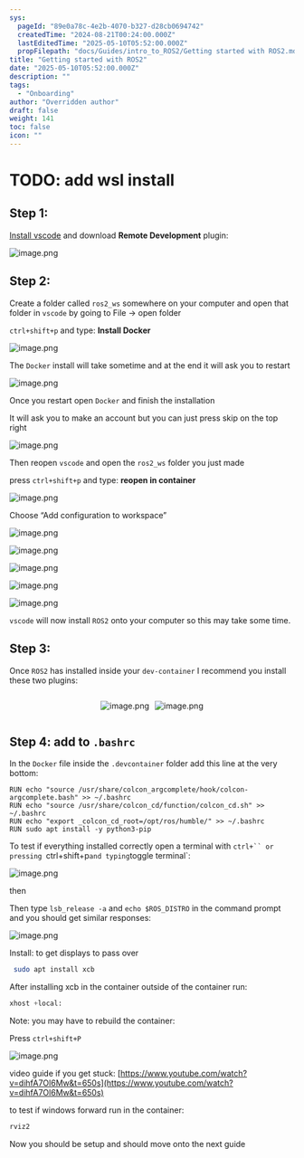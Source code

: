 ```yaml
---
sys:
  pageId: "89e0a78c-4e2b-4070-b327-d28cb0694742"
  createdTime: "2024-08-21T00:24:00.000Z"
  lastEditedTime: "2025-05-10T05:52:00.000Z"
  propFilepath: "docs/Guides/intro_to_ROS2/Getting started with ROS2.md"
title: "Getting started with ROS2"
date: "2025-05-10T05:52:00.000Z"
description: ""
tags:
  - "Onboarding"
author: "Overridden author"
draft: false
weight: 141
toc: false
icon: ""
---
```


# TODO: add wsl install

## Step 1:

[Install vscode](https://code.visualstudio.com/download) and download **Remote Development** plugin:

![image.png](https://prod-files-secure.s3.us-west-2.amazonaws.com/d518164a-d88e-44d1-a4ee-3adb3bd8bce0/efb52993-1881-4a40-b95e-6f020334f022/image.png?X-Amz-Algorithm=AWS4-HMAC-SHA256&X-Amz-Content-Sha256=UNSIGNED-PAYLOAD&X-Amz-Credential=ASIAZI2LB466W4HSJMOP%2F20250524%2Fus-west-2%2Fs3%2Faws4_request&X-Amz-Date=20250524T081015Z&X-Amz-Expires=3600&X-Amz-Security-Token=IQoJb3JpZ2luX2VjEEcaCXVzLXdlc3QtMiJHMEUCID7z2JxDKSxNw5noShPJPuYquY6bXwm1j70Z5a9agJNxAiEAj7uYkaYH%2BDGGkPN6xbNELZK%2BtR29YmKHt%2BHFsE2LFDwq%2FwMIEBAAGgw2Mzc0MjMxODM4MDUiDAEW1pAyhgaTMxW50yrcA2%2FEZZdsYEbj6oifMBo3B6TqufLJ7IFsrpsyzP23r7R%2Fub6GZav7JW7X3EBP2AF7eURHJH41HKV2iUYYOkZxLDE9nbqpnybO8ZngQXHyQvfJX6lBYdlqDXaZg7IGD16dsA6YOSfVeCZ7O6dtpZSU5QT19dUa0b6OdrJIDB9NFetLUQ5VUYDuU3cpYVSP04gzVu70Egp0LoK3EQo9gxxRcXS%2BOou9voUSYQibCqy0s1ll%2Fs8mTBz6sTKhZQCz0X51F6YqyXmaccoRwl6U2q4yZvM77dIHcn0sYTsZvGsGHQTet%2FPJ0MCo2PqCpqxfLIfgdhee7IyuXxAMH2iHTIUDKtvvlb4eZCwbMzkVf6dmv6wwzNJcB03cHV76MlXREK7uGIdYGQofFhO%2B0VKBXGNofP1HS6ibz3xMSlU7FCVAun6MjTjvLSMDePU2L1qmlFJXOGn4CUwuD%2FFXKcDjQVJtAphu%2BcThLdI0eNM8p2fkbVbO28B%2Fpw9MPgq7m%2B%2FaW07UDfY0pAYx49p0oJIZ8msmd3zEH8xfB6n%2FnwlhfF8iu61SuMVvK7OHfFiWL9kK5o7dCD11kclSgMxAp5KWtg70ccx9nyjmkXpbOI6MhQSiDVNPZAiuRNImCXcfB%2BvqMN7gxcEGOqUB7g8WASIMA6Guxr%2BBsCUSXftOpW5HhAi3yhFXflN%2F8%2BzbZxlfZ%2BzkwsHfUV%2FlQFbUYyRT8xqp%2BiNg1BCAJAWYeQdjLyjQWRRwEFYI60qN43uoVH9Z4IVBKfuwZbZLPrCfaAKtKZwbwk6uC4AXEF3gG3bds8IRqJPPqfwCpWYQeE3NCfhiR6rX1uilxOu%2FLv%2BxXg31uP7rmWf52CSdEl%2FWt5pZJAma&X-Amz-Signature=e55658bbbbbe006ca5a51ac01a659194073cab2519efe62d40a280f424efffb1&X-Amz-SignedHeaders=host&x-id=GetObject)

## Step 2:

Create a folder called `ros2_ws` somewhere on your computer and open that folder in `vscode` by going to File → open folder 

`ctrl+shift+p` and type: **Install Docker**

![image.png](https://prod-files-secure.s3.us-west-2.amazonaws.com/d518164a-d88e-44d1-a4ee-3adb3bd8bce0/2269dc0e-1cd5-47ff-bceb-c04ad9b2eab0/image.png?X-Amz-Algorithm=AWS4-HMAC-SHA256&X-Amz-Content-Sha256=UNSIGNED-PAYLOAD&X-Amz-Credential=ASIAZI2LB466W4HSJMOP%2F20250524%2Fus-west-2%2Fs3%2Faws4_request&X-Amz-Date=20250524T081015Z&X-Amz-Expires=3600&X-Amz-Security-Token=IQoJb3JpZ2luX2VjEEcaCXVzLXdlc3QtMiJHMEUCID7z2JxDKSxNw5noShPJPuYquY6bXwm1j70Z5a9agJNxAiEAj7uYkaYH%2BDGGkPN6xbNELZK%2BtR29YmKHt%2BHFsE2LFDwq%2FwMIEBAAGgw2Mzc0MjMxODM4MDUiDAEW1pAyhgaTMxW50yrcA2%2FEZZdsYEbj6oifMBo3B6TqufLJ7IFsrpsyzP23r7R%2Fub6GZav7JW7X3EBP2AF7eURHJH41HKV2iUYYOkZxLDE9nbqpnybO8ZngQXHyQvfJX6lBYdlqDXaZg7IGD16dsA6YOSfVeCZ7O6dtpZSU5QT19dUa0b6OdrJIDB9NFetLUQ5VUYDuU3cpYVSP04gzVu70Egp0LoK3EQo9gxxRcXS%2BOou9voUSYQibCqy0s1ll%2Fs8mTBz6sTKhZQCz0X51F6YqyXmaccoRwl6U2q4yZvM77dIHcn0sYTsZvGsGHQTet%2FPJ0MCo2PqCpqxfLIfgdhee7IyuXxAMH2iHTIUDKtvvlb4eZCwbMzkVf6dmv6wwzNJcB03cHV76MlXREK7uGIdYGQofFhO%2B0VKBXGNofP1HS6ibz3xMSlU7FCVAun6MjTjvLSMDePU2L1qmlFJXOGn4CUwuD%2FFXKcDjQVJtAphu%2BcThLdI0eNM8p2fkbVbO28B%2Fpw9MPgq7m%2B%2FaW07UDfY0pAYx49p0oJIZ8msmd3zEH8xfB6n%2FnwlhfF8iu61SuMVvK7OHfFiWL9kK5o7dCD11kclSgMxAp5KWtg70ccx9nyjmkXpbOI6MhQSiDVNPZAiuRNImCXcfB%2BvqMN7gxcEGOqUB7g8WASIMA6Guxr%2BBsCUSXftOpW5HhAi3yhFXflN%2F8%2BzbZxlfZ%2BzkwsHfUV%2FlQFbUYyRT8xqp%2BiNg1BCAJAWYeQdjLyjQWRRwEFYI60qN43uoVH9Z4IVBKfuwZbZLPrCfaAKtKZwbwk6uC4AXEF3gG3bds8IRqJPPqfwCpWYQeE3NCfhiR6rX1uilxOu%2FLv%2BxXg31uP7rmWf52CSdEl%2FWt5pZJAma&X-Amz-Signature=794a70c8e3ae6469503ee1d876dfdc52841d5bacd82d0949c4d728e7bf5edc2f&X-Amz-SignedHeaders=host&x-id=GetObject)

The `Docker` install will take sometime and at the end it will ask you to restart

![image.png](https://prod-files-secure.s3.us-west-2.amazonaws.com/d518164a-d88e-44d1-a4ee-3adb3bd8bce0/ed233f78-be33-4b1f-b89c-9c346c0e961e/image.png?X-Amz-Algorithm=AWS4-HMAC-SHA256&X-Amz-Content-Sha256=UNSIGNED-PAYLOAD&X-Amz-Credential=ASIAZI2LB466W4HSJMOP%2F20250524%2Fus-west-2%2Fs3%2Faws4_request&X-Amz-Date=20250524T081015Z&X-Amz-Expires=3600&X-Amz-Security-Token=IQoJb3JpZ2luX2VjEEcaCXVzLXdlc3QtMiJHMEUCID7z2JxDKSxNw5noShPJPuYquY6bXwm1j70Z5a9agJNxAiEAj7uYkaYH%2BDGGkPN6xbNELZK%2BtR29YmKHt%2BHFsE2LFDwq%2FwMIEBAAGgw2Mzc0MjMxODM4MDUiDAEW1pAyhgaTMxW50yrcA2%2FEZZdsYEbj6oifMBo3B6TqufLJ7IFsrpsyzP23r7R%2Fub6GZav7JW7X3EBP2AF7eURHJH41HKV2iUYYOkZxLDE9nbqpnybO8ZngQXHyQvfJX6lBYdlqDXaZg7IGD16dsA6YOSfVeCZ7O6dtpZSU5QT19dUa0b6OdrJIDB9NFetLUQ5VUYDuU3cpYVSP04gzVu70Egp0LoK3EQo9gxxRcXS%2BOou9voUSYQibCqy0s1ll%2Fs8mTBz6sTKhZQCz0X51F6YqyXmaccoRwl6U2q4yZvM77dIHcn0sYTsZvGsGHQTet%2FPJ0MCo2PqCpqxfLIfgdhee7IyuXxAMH2iHTIUDKtvvlb4eZCwbMzkVf6dmv6wwzNJcB03cHV76MlXREK7uGIdYGQofFhO%2B0VKBXGNofP1HS6ibz3xMSlU7FCVAun6MjTjvLSMDePU2L1qmlFJXOGn4CUwuD%2FFXKcDjQVJtAphu%2BcThLdI0eNM8p2fkbVbO28B%2Fpw9MPgq7m%2B%2FaW07UDfY0pAYx49p0oJIZ8msmd3zEH8xfB6n%2FnwlhfF8iu61SuMVvK7OHfFiWL9kK5o7dCD11kclSgMxAp5KWtg70ccx9nyjmkXpbOI6MhQSiDVNPZAiuRNImCXcfB%2BvqMN7gxcEGOqUB7g8WASIMA6Guxr%2BBsCUSXftOpW5HhAi3yhFXflN%2F8%2BzbZxlfZ%2BzkwsHfUV%2FlQFbUYyRT8xqp%2BiNg1BCAJAWYeQdjLyjQWRRwEFYI60qN43uoVH9Z4IVBKfuwZbZLPrCfaAKtKZwbwk6uC4AXEF3gG3bds8IRqJPPqfwCpWYQeE3NCfhiR6rX1uilxOu%2FLv%2BxXg31uP7rmWf52CSdEl%2FWt5pZJAma&X-Amz-Signature=5148d5a3a7e78ec09096c62cfaeac43b398e887f924c160c5df677c55ab94939&X-Amz-SignedHeaders=host&x-id=GetObject)

Once you restart open `Docker` and finish the installation

It will ask you to make an account but you can just press skip on the top right

![image.png](https://prod-files-secure.s3.us-west-2.amazonaws.com/d518164a-d88e-44d1-a4ee-3adb3bd8bce0/21010ad9-1659-4fd9-9f59-9932a09b2a3d/image.png?X-Amz-Algorithm=AWS4-HMAC-SHA256&X-Amz-Content-Sha256=UNSIGNED-PAYLOAD&X-Amz-Credential=ASIAZI2LB466W4HSJMOP%2F20250524%2Fus-west-2%2Fs3%2Faws4_request&X-Amz-Date=20250524T081015Z&X-Amz-Expires=3600&X-Amz-Security-Token=IQoJb3JpZ2luX2VjEEcaCXVzLXdlc3QtMiJHMEUCID7z2JxDKSxNw5noShPJPuYquY6bXwm1j70Z5a9agJNxAiEAj7uYkaYH%2BDGGkPN6xbNELZK%2BtR29YmKHt%2BHFsE2LFDwq%2FwMIEBAAGgw2Mzc0MjMxODM4MDUiDAEW1pAyhgaTMxW50yrcA2%2FEZZdsYEbj6oifMBo3B6TqufLJ7IFsrpsyzP23r7R%2Fub6GZav7JW7X3EBP2AF7eURHJH41HKV2iUYYOkZxLDE9nbqpnybO8ZngQXHyQvfJX6lBYdlqDXaZg7IGD16dsA6YOSfVeCZ7O6dtpZSU5QT19dUa0b6OdrJIDB9NFetLUQ5VUYDuU3cpYVSP04gzVu70Egp0LoK3EQo9gxxRcXS%2BOou9voUSYQibCqy0s1ll%2Fs8mTBz6sTKhZQCz0X51F6YqyXmaccoRwl6U2q4yZvM77dIHcn0sYTsZvGsGHQTet%2FPJ0MCo2PqCpqxfLIfgdhee7IyuXxAMH2iHTIUDKtvvlb4eZCwbMzkVf6dmv6wwzNJcB03cHV76MlXREK7uGIdYGQofFhO%2B0VKBXGNofP1HS6ibz3xMSlU7FCVAun6MjTjvLSMDePU2L1qmlFJXOGn4CUwuD%2FFXKcDjQVJtAphu%2BcThLdI0eNM8p2fkbVbO28B%2Fpw9MPgq7m%2B%2FaW07UDfY0pAYx49p0oJIZ8msmd3zEH8xfB6n%2FnwlhfF8iu61SuMVvK7OHfFiWL9kK5o7dCD11kclSgMxAp5KWtg70ccx9nyjmkXpbOI6MhQSiDVNPZAiuRNImCXcfB%2BvqMN7gxcEGOqUB7g8WASIMA6Guxr%2BBsCUSXftOpW5HhAi3yhFXflN%2F8%2BzbZxlfZ%2BzkwsHfUV%2FlQFbUYyRT8xqp%2BiNg1BCAJAWYeQdjLyjQWRRwEFYI60qN43uoVH9Z4IVBKfuwZbZLPrCfaAKtKZwbwk6uC4AXEF3gG3bds8IRqJPPqfwCpWYQeE3NCfhiR6rX1uilxOu%2FLv%2BxXg31uP7rmWf52CSdEl%2FWt5pZJAma&X-Amz-Signature=30ed9c220b4231fa01dab6f972aaac39f005877b1717ae350097f354a5826f7e&X-Amz-SignedHeaders=host&x-id=GetObject)

Then reopen `vscode` and open the `ros2_ws` folder you just made

press `ctrl+shift+p` and type: **reopen in container**

![image.png](https://prod-files-secure.s3.us-west-2.amazonaws.com/d518164a-d88e-44d1-a4ee-3adb3bd8bce0/4e93b8c2-41ad-488c-8095-c74205196118/image.png?X-Amz-Algorithm=AWS4-HMAC-SHA256&X-Amz-Content-Sha256=UNSIGNED-PAYLOAD&X-Amz-Credential=ASIAZI2LB466W4HSJMOP%2F20250524%2Fus-west-2%2Fs3%2Faws4_request&X-Amz-Date=20250524T081015Z&X-Amz-Expires=3600&X-Amz-Security-Token=IQoJb3JpZ2luX2VjEEcaCXVzLXdlc3QtMiJHMEUCID7z2JxDKSxNw5noShPJPuYquY6bXwm1j70Z5a9agJNxAiEAj7uYkaYH%2BDGGkPN6xbNELZK%2BtR29YmKHt%2BHFsE2LFDwq%2FwMIEBAAGgw2Mzc0MjMxODM4MDUiDAEW1pAyhgaTMxW50yrcA2%2FEZZdsYEbj6oifMBo3B6TqufLJ7IFsrpsyzP23r7R%2Fub6GZav7JW7X3EBP2AF7eURHJH41HKV2iUYYOkZxLDE9nbqpnybO8ZngQXHyQvfJX6lBYdlqDXaZg7IGD16dsA6YOSfVeCZ7O6dtpZSU5QT19dUa0b6OdrJIDB9NFetLUQ5VUYDuU3cpYVSP04gzVu70Egp0LoK3EQo9gxxRcXS%2BOou9voUSYQibCqy0s1ll%2Fs8mTBz6sTKhZQCz0X51F6YqyXmaccoRwl6U2q4yZvM77dIHcn0sYTsZvGsGHQTet%2FPJ0MCo2PqCpqxfLIfgdhee7IyuXxAMH2iHTIUDKtvvlb4eZCwbMzkVf6dmv6wwzNJcB03cHV76MlXREK7uGIdYGQofFhO%2B0VKBXGNofP1HS6ibz3xMSlU7FCVAun6MjTjvLSMDePU2L1qmlFJXOGn4CUwuD%2FFXKcDjQVJtAphu%2BcThLdI0eNM8p2fkbVbO28B%2Fpw9MPgq7m%2B%2FaW07UDfY0pAYx49p0oJIZ8msmd3zEH8xfB6n%2FnwlhfF8iu61SuMVvK7OHfFiWL9kK5o7dCD11kclSgMxAp5KWtg70ccx9nyjmkXpbOI6MhQSiDVNPZAiuRNImCXcfB%2BvqMN7gxcEGOqUB7g8WASIMA6Guxr%2BBsCUSXftOpW5HhAi3yhFXflN%2F8%2BzbZxlfZ%2BzkwsHfUV%2FlQFbUYyRT8xqp%2BiNg1BCAJAWYeQdjLyjQWRRwEFYI60qN43uoVH9Z4IVBKfuwZbZLPrCfaAKtKZwbwk6uC4AXEF3gG3bds8IRqJPPqfwCpWYQeE3NCfhiR6rX1uilxOu%2FLv%2BxXg31uP7rmWf52CSdEl%2FWt5pZJAma&X-Amz-Signature=ecb1e62e1cd478a41d051616798fea0b25ff88e958882bf9a2e6c4a917ce4c52&X-Amz-SignedHeaders=host&x-id=GetObject)

Choose “Add configuration to workspace”

![image.png](https://prod-files-secure.s3.us-west-2.amazonaws.com/d518164a-d88e-44d1-a4ee-3adb3bd8bce0/9560b282-5060-4989-ba37-97e7b2c22476/image.png?X-Amz-Algorithm=AWS4-HMAC-SHA256&X-Amz-Content-Sha256=UNSIGNED-PAYLOAD&X-Amz-Credential=ASIAZI2LB466W4HSJMOP%2F20250524%2Fus-west-2%2Fs3%2Faws4_request&X-Amz-Date=20250524T081015Z&X-Amz-Expires=3600&X-Amz-Security-Token=IQoJb3JpZ2luX2VjEEcaCXVzLXdlc3QtMiJHMEUCID7z2JxDKSxNw5noShPJPuYquY6bXwm1j70Z5a9agJNxAiEAj7uYkaYH%2BDGGkPN6xbNELZK%2BtR29YmKHt%2BHFsE2LFDwq%2FwMIEBAAGgw2Mzc0MjMxODM4MDUiDAEW1pAyhgaTMxW50yrcA2%2FEZZdsYEbj6oifMBo3B6TqufLJ7IFsrpsyzP23r7R%2Fub6GZav7JW7X3EBP2AF7eURHJH41HKV2iUYYOkZxLDE9nbqpnybO8ZngQXHyQvfJX6lBYdlqDXaZg7IGD16dsA6YOSfVeCZ7O6dtpZSU5QT19dUa0b6OdrJIDB9NFetLUQ5VUYDuU3cpYVSP04gzVu70Egp0LoK3EQo9gxxRcXS%2BOou9voUSYQibCqy0s1ll%2Fs8mTBz6sTKhZQCz0X51F6YqyXmaccoRwl6U2q4yZvM77dIHcn0sYTsZvGsGHQTet%2FPJ0MCo2PqCpqxfLIfgdhee7IyuXxAMH2iHTIUDKtvvlb4eZCwbMzkVf6dmv6wwzNJcB03cHV76MlXREK7uGIdYGQofFhO%2B0VKBXGNofP1HS6ibz3xMSlU7FCVAun6MjTjvLSMDePU2L1qmlFJXOGn4CUwuD%2FFXKcDjQVJtAphu%2BcThLdI0eNM8p2fkbVbO28B%2Fpw9MPgq7m%2B%2FaW07UDfY0pAYx49p0oJIZ8msmd3zEH8xfB6n%2FnwlhfF8iu61SuMVvK7OHfFiWL9kK5o7dCD11kclSgMxAp5KWtg70ccx9nyjmkXpbOI6MhQSiDVNPZAiuRNImCXcfB%2BvqMN7gxcEGOqUB7g8WASIMA6Guxr%2BBsCUSXftOpW5HhAi3yhFXflN%2F8%2BzbZxlfZ%2BzkwsHfUV%2FlQFbUYyRT8xqp%2BiNg1BCAJAWYeQdjLyjQWRRwEFYI60qN43uoVH9Z4IVBKfuwZbZLPrCfaAKtKZwbwk6uC4AXEF3gG3bds8IRqJPPqfwCpWYQeE3NCfhiR6rX1uilxOu%2FLv%2BxXg31uP7rmWf52CSdEl%2FWt5pZJAma&X-Amz-Signature=81026048960626ec4b7f1747c08f4e76ac2d2a1d8f4c2f007775685aa37a5bc9&X-Amz-SignedHeaders=host&x-id=GetObject)

![image.png](https://prod-files-secure.s3.us-west-2.amazonaws.com/d518164a-d88e-44d1-a4ee-3adb3bd8bce0/2ee63f81-886b-48e8-a553-dc6e5eac99e4/image.png?X-Amz-Algorithm=AWS4-HMAC-SHA256&X-Amz-Content-Sha256=UNSIGNED-PAYLOAD&X-Amz-Credential=ASIAZI2LB466W4HSJMOP%2F20250524%2Fus-west-2%2Fs3%2Faws4_request&X-Amz-Date=20250524T081015Z&X-Amz-Expires=3600&X-Amz-Security-Token=IQoJb3JpZ2luX2VjEEcaCXVzLXdlc3QtMiJHMEUCID7z2JxDKSxNw5noShPJPuYquY6bXwm1j70Z5a9agJNxAiEAj7uYkaYH%2BDGGkPN6xbNELZK%2BtR29YmKHt%2BHFsE2LFDwq%2FwMIEBAAGgw2Mzc0MjMxODM4MDUiDAEW1pAyhgaTMxW50yrcA2%2FEZZdsYEbj6oifMBo3B6TqufLJ7IFsrpsyzP23r7R%2Fub6GZav7JW7X3EBP2AF7eURHJH41HKV2iUYYOkZxLDE9nbqpnybO8ZngQXHyQvfJX6lBYdlqDXaZg7IGD16dsA6YOSfVeCZ7O6dtpZSU5QT19dUa0b6OdrJIDB9NFetLUQ5VUYDuU3cpYVSP04gzVu70Egp0LoK3EQo9gxxRcXS%2BOou9voUSYQibCqy0s1ll%2Fs8mTBz6sTKhZQCz0X51F6YqyXmaccoRwl6U2q4yZvM77dIHcn0sYTsZvGsGHQTet%2FPJ0MCo2PqCpqxfLIfgdhee7IyuXxAMH2iHTIUDKtvvlb4eZCwbMzkVf6dmv6wwzNJcB03cHV76MlXREK7uGIdYGQofFhO%2B0VKBXGNofP1HS6ibz3xMSlU7FCVAun6MjTjvLSMDePU2L1qmlFJXOGn4CUwuD%2FFXKcDjQVJtAphu%2BcThLdI0eNM8p2fkbVbO28B%2Fpw9MPgq7m%2B%2FaW07UDfY0pAYx49p0oJIZ8msmd3zEH8xfB6n%2FnwlhfF8iu61SuMVvK7OHfFiWL9kK5o7dCD11kclSgMxAp5KWtg70ccx9nyjmkXpbOI6MhQSiDVNPZAiuRNImCXcfB%2BvqMN7gxcEGOqUB7g8WASIMA6Guxr%2BBsCUSXftOpW5HhAi3yhFXflN%2F8%2BzbZxlfZ%2BzkwsHfUV%2FlQFbUYyRT8xqp%2BiNg1BCAJAWYeQdjLyjQWRRwEFYI60qN43uoVH9Z4IVBKfuwZbZLPrCfaAKtKZwbwk6uC4AXEF3gG3bds8IRqJPPqfwCpWYQeE3NCfhiR6rX1uilxOu%2FLv%2BxXg31uP7rmWf52CSdEl%2FWt5pZJAma&X-Amz-Signature=15a63d114d5f02adce1b2b29e9bf77f158b6adf2b5e418b0f40bd5fa72cbb2a8&X-Amz-SignedHeaders=host&x-id=GetObject)

![image.png](https://prod-files-secure.s3.us-west-2.amazonaws.com/d518164a-d88e-44d1-a4ee-3adb3bd8bce0/ae1580b2-b048-407e-aed9-b584224a7a04/image.png?X-Amz-Algorithm=AWS4-HMAC-SHA256&X-Amz-Content-Sha256=UNSIGNED-PAYLOAD&X-Amz-Credential=ASIAZI2LB466W4HSJMOP%2F20250524%2Fus-west-2%2Fs3%2Faws4_request&X-Amz-Date=20250524T081015Z&X-Amz-Expires=3600&X-Amz-Security-Token=IQoJb3JpZ2luX2VjEEcaCXVzLXdlc3QtMiJHMEUCID7z2JxDKSxNw5noShPJPuYquY6bXwm1j70Z5a9agJNxAiEAj7uYkaYH%2BDGGkPN6xbNELZK%2BtR29YmKHt%2BHFsE2LFDwq%2FwMIEBAAGgw2Mzc0MjMxODM4MDUiDAEW1pAyhgaTMxW50yrcA2%2FEZZdsYEbj6oifMBo3B6TqufLJ7IFsrpsyzP23r7R%2Fub6GZav7JW7X3EBP2AF7eURHJH41HKV2iUYYOkZxLDE9nbqpnybO8ZngQXHyQvfJX6lBYdlqDXaZg7IGD16dsA6YOSfVeCZ7O6dtpZSU5QT19dUa0b6OdrJIDB9NFetLUQ5VUYDuU3cpYVSP04gzVu70Egp0LoK3EQo9gxxRcXS%2BOou9voUSYQibCqy0s1ll%2Fs8mTBz6sTKhZQCz0X51F6YqyXmaccoRwl6U2q4yZvM77dIHcn0sYTsZvGsGHQTet%2FPJ0MCo2PqCpqxfLIfgdhee7IyuXxAMH2iHTIUDKtvvlb4eZCwbMzkVf6dmv6wwzNJcB03cHV76MlXREK7uGIdYGQofFhO%2B0VKBXGNofP1HS6ibz3xMSlU7FCVAun6MjTjvLSMDePU2L1qmlFJXOGn4CUwuD%2FFXKcDjQVJtAphu%2BcThLdI0eNM8p2fkbVbO28B%2Fpw9MPgq7m%2B%2FaW07UDfY0pAYx49p0oJIZ8msmd3zEH8xfB6n%2FnwlhfF8iu61SuMVvK7OHfFiWL9kK5o7dCD11kclSgMxAp5KWtg70ccx9nyjmkXpbOI6MhQSiDVNPZAiuRNImCXcfB%2BvqMN7gxcEGOqUB7g8WASIMA6Guxr%2BBsCUSXftOpW5HhAi3yhFXflN%2F8%2BzbZxlfZ%2BzkwsHfUV%2FlQFbUYyRT8xqp%2BiNg1BCAJAWYeQdjLyjQWRRwEFYI60qN43uoVH9Z4IVBKfuwZbZLPrCfaAKtKZwbwk6uC4AXEF3gG3bds8IRqJPPqfwCpWYQeE3NCfhiR6rX1uilxOu%2FLv%2BxXg31uP7rmWf52CSdEl%2FWt5pZJAma&X-Amz-Signature=251bc0efbda1ab6379574b5b321b2b70484265b5275b1ad387c436a678667bb9&X-Amz-SignedHeaders=host&x-id=GetObject)

![image.png](https://prod-files-secure.s3.us-west-2.amazonaws.com/d518164a-d88e-44d1-a4ee-3adb3bd8bce0/53255b28-f75e-430f-b9e3-c0ac8577e42b/image.png?X-Amz-Algorithm=AWS4-HMAC-SHA256&X-Amz-Content-Sha256=UNSIGNED-PAYLOAD&X-Amz-Credential=ASIAZI2LB466W4HSJMOP%2F20250524%2Fus-west-2%2Fs3%2Faws4_request&X-Amz-Date=20250524T081015Z&X-Amz-Expires=3600&X-Amz-Security-Token=IQoJb3JpZ2luX2VjEEcaCXVzLXdlc3QtMiJHMEUCID7z2JxDKSxNw5noShPJPuYquY6bXwm1j70Z5a9agJNxAiEAj7uYkaYH%2BDGGkPN6xbNELZK%2BtR29YmKHt%2BHFsE2LFDwq%2FwMIEBAAGgw2Mzc0MjMxODM4MDUiDAEW1pAyhgaTMxW50yrcA2%2FEZZdsYEbj6oifMBo3B6TqufLJ7IFsrpsyzP23r7R%2Fub6GZav7JW7X3EBP2AF7eURHJH41HKV2iUYYOkZxLDE9nbqpnybO8ZngQXHyQvfJX6lBYdlqDXaZg7IGD16dsA6YOSfVeCZ7O6dtpZSU5QT19dUa0b6OdrJIDB9NFetLUQ5VUYDuU3cpYVSP04gzVu70Egp0LoK3EQo9gxxRcXS%2BOou9voUSYQibCqy0s1ll%2Fs8mTBz6sTKhZQCz0X51F6YqyXmaccoRwl6U2q4yZvM77dIHcn0sYTsZvGsGHQTet%2FPJ0MCo2PqCpqxfLIfgdhee7IyuXxAMH2iHTIUDKtvvlb4eZCwbMzkVf6dmv6wwzNJcB03cHV76MlXREK7uGIdYGQofFhO%2B0VKBXGNofP1HS6ibz3xMSlU7FCVAun6MjTjvLSMDePU2L1qmlFJXOGn4CUwuD%2FFXKcDjQVJtAphu%2BcThLdI0eNM8p2fkbVbO28B%2Fpw9MPgq7m%2B%2FaW07UDfY0pAYx49p0oJIZ8msmd3zEH8xfB6n%2FnwlhfF8iu61SuMVvK7OHfFiWL9kK5o7dCD11kclSgMxAp5KWtg70ccx9nyjmkXpbOI6MhQSiDVNPZAiuRNImCXcfB%2BvqMN7gxcEGOqUB7g8WASIMA6Guxr%2BBsCUSXftOpW5HhAi3yhFXflN%2F8%2BzbZxlfZ%2BzkwsHfUV%2FlQFbUYyRT8xqp%2BiNg1BCAJAWYeQdjLyjQWRRwEFYI60qN43uoVH9Z4IVBKfuwZbZLPrCfaAKtKZwbwk6uC4AXEF3gG3bds8IRqJPPqfwCpWYQeE3NCfhiR6rX1uilxOu%2FLv%2BxXg31uP7rmWf52CSdEl%2FWt5pZJAma&X-Amz-Signature=6da3dc10d67ea9cabf02112a1975d13911a61c4cb71c46c42039c3562b1f48fb&X-Amz-SignedHeaders=host&x-id=GetObject)

![image.png](https://prod-files-secure.s3.us-west-2.amazonaws.com/d518164a-d88e-44d1-a4ee-3adb3bd8bce0/7c562767-5af9-4ffb-97d1-327bcdf4ee00/image.png?X-Amz-Algorithm=AWS4-HMAC-SHA256&X-Amz-Content-Sha256=UNSIGNED-PAYLOAD&X-Amz-Credential=ASIAZI2LB466W4HSJMOP%2F20250524%2Fus-west-2%2Fs3%2Faws4_request&X-Amz-Date=20250524T081015Z&X-Amz-Expires=3600&X-Amz-Security-Token=IQoJb3JpZ2luX2VjEEcaCXVzLXdlc3QtMiJHMEUCID7z2JxDKSxNw5noShPJPuYquY6bXwm1j70Z5a9agJNxAiEAj7uYkaYH%2BDGGkPN6xbNELZK%2BtR29YmKHt%2BHFsE2LFDwq%2FwMIEBAAGgw2Mzc0MjMxODM4MDUiDAEW1pAyhgaTMxW50yrcA2%2FEZZdsYEbj6oifMBo3B6TqufLJ7IFsrpsyzP23r7R%2Fub6GZav7JW7X3EBP2AF7eURHJH41HKV2iUYYOkZxLDE9nbqpnybO8ZngQXHyQvfJX6lBYdlqDXaZg7IGD16dsA6YOSfVeCZ7O6dtpZSU5QT19dUa0b6OdrJIDB9NFetLUQ5VUYDuU3cpYVSP04gzVu70Egp0LoK3EQo9gxxRcXS%2BOou9voUSYQibCqy0s1ll%2Fs8mTBz6sTKhZQCz0X51F6YqyXmaccoRwl6U2q4yZvM77dIHcn0sYTsZvGsGHQTet%2FPJ0MCo2PqCpqxfLIfgdhee7IyuXxAMH2iHTIUDKtvvlb4eZCwbMzkVf6dmv6wwzNJcB03cHV76MlXREK7uGIdYGQofFhO%2B0VKBXGNofP1HS6ibz3xMSlU7FCVAun6MjTjvLSMDePU2L1qmlFJXOGn4CUwuD%2FFXKcDjQVJtAphu%2BcThLdI0eNM8p2fkbVbO28B%2Fpw9MPgq7m%2B%2FaW07UDfY0pAYx49p0oJIZ8msmd3zEH8xfB6n%2FnwlhfF8iu61SuMVvK7OHfFiWL9kK5o7dCD11kclSgMxAp5KWtg70ccx9nyjmkXpbOI6MhQSiDVNPZAiuRNImCXcfB%2BvqMN7gxcEGOqUB7g8WASIMA6Guxr%2BBsCUSXftOpW5HhAi3yhFXflN%2F8%2BzbZxlfZ%2BzkwsHfUV%2FlQFbUYyRT8xqp%2BiNg1BCAJAWYeQdjLyjQWRRwEFYI60qN43uoVH9Z4IVBKfuwZbZLPrCfaAKtKZwbwk6uC4AXEF3gG3bds8IRqJPPqfwCpWYQeE3NCfhiR6rX1uilxOu%2FLv%2BxXg31uP7rmWf52CSdEl%2FWt5pZJAma&X-Amz-Signature=3624ef8cdb393a0cd4711761e179af1405b3726956b8d8a88b5878f50b0bd9be&X-Amz-SignedHeaders=host&x-id=GetObject)

`vscode` will now install `ROS2` onto your computer so this may take some time.

## Step 3:

Once `ROS2` has installed inside your `dev-container` I recommend you install these two plugins:

<div style="display: flex;flex-direction: row; column-gap:10px; max-width: 630px;justify-content: center;">
<div>

![image.png](https://prod-files-secure.s3.us-west-2.amazonaws.com/d518164a-d88e-44d1-a4ee-3adb3bd8bce0/3fc3d550-5a54-4ba1-ba6b-faa01cdb7369/image.png?X-Amz-Algorithm=AWS4-HMAC-SHA256&X-Amz-Content-Sha256=UNSIGNED-PAYLOAD&X-Amz-Credential=ASIAZI2LB466ZXGWSAMM%2F20250524%2Fus-west-2%2Fs3%2Faws4_request&X-Amz-Date=20250524T081023Z&X-Amz-Expires=3600&X-Amz-Security-Token=IQoJb3JpZ2luX2VjEEcaCXVzLXdlc3QtMiJHMEUCIQDPldCMo%2FyfnJzB%2FyVeZsbRQRA0ydxKZEhsE8hu4EI3yQIgOtM9vUVmpnmEZkNTgYcz57HtL3pigfKGILdlBH7Gzh8q%2FwMIEBAAGgw2Mzc0MjMxODM4MDUiDIVaqRkjrPDDxLeT7yrcA5ek6YonRHkSy8lNANRq0d5GWHFckth4%2BDr4Yaf7qrPY%2BfpsfFpLbZ6K7YbiWlsdz34w%2Bry%2BdrEnNwvlRdGBktNbHgxZ2ro4qDHoldTo6tNjjfFkdOHhwDQJYp8R2dFPSW%2BpvP%2BT6Ch0NGsPILLYj%2Fgl7umIFrNj2esFkWAIol0LZsbzkEHP07fyOz9%2BLMW3ecvuqbl1NGcWrzxklScVJumjiuf1NA6QERxKRj6OlN8XI5GSSbD%2F1q9fZKDx%2BNbICS%2FRS4qfQLtqQB35Pimgotq%2FCXG0CPQBb6eRv7HGuzXaPWigG6zGn%2FGKexgh65yPGn7B5ubjJGZ6MrGyfzrANhG1Q4lIdNyK2jQhvz%2B4wZkeusO0kwAMwch53tkT3TUNoa4Z%2BpCJxaj36v37u70BDmpa0ycqbEO1%2B4koKTR9Urks5JA7d7ls%2FJ1NJS1QhFgB483C7BVcCGVRhZ1NEVrSsKz3W1nOWlq0H0nkC4PdcUeJH3p62jqNw0VR2BnP1Lc1xzJgjDSwOsoSYci2qTAUe9%2BKjpFe2%2BkpjY7rn2hsEOB3ieF1VxdlGJitosrTtS5Ffwi0SroPdDSgStA70aAiwMtOpvcW4vu5ogidXM%2BtrMNfTmzhO0lAs1M5KvJDMMffxcEGOqUBXyOyG6bLR95Kyg0FOZ7LNF6GffxsPsGtKJu4PikhayHqdBVrlEx3nTXDBATl1%2BI%2FjVHiIS5tSdMmCLEl2l1rY0o%2FFqEv%2FEgIbbFBL0zrKqNwvhSHgvCUWQS333%2BAY0YU%2BomE8JGFgmZh5%2F1eM%2BqDjaT4TigZ%2F4%2BkOMiWV0t25rcjGokh5b0CLTfiycykZ9kC99aNiIAkIqzfZZQCvMDLVMOgbV3p&X-Amz-Signature=3ec8eb79630e94311227c4bacf898db0cb8345cf0dcb6eede8e24048f727eca5&X-Amz-SignedHeaders=host&x-id=GetObject)

</div>
<div>

![image.png](https://prod-files-secure.s3.us-west-2.amazonaws.com/d518164a-d88e-44d1-a4ee-3adb3bd8bce0/d994cc66-13c2-4093-a5a3-f84cf4601a82/image.png?X-Amz-Algorithm=AWS4-HMAC-SHA256&X-Amz-Content-Sha256=UNSIGNED-PAYLOAD&X-Amz-Credential=ASIAZI2LB466RABRKFFM%2F20250524%2Fus-west-2%2Fs3%2Faws4_request&X-Amz-Date=20250524T081023Z&X-Amz-Expires=3600&X-Amz-Security-Token=IQoJb3JpZ2luX2VjEEcaCXVzLXdlc3QtMiJHMEUCIA3rDHTjQmzYq%2BHmaRRQVkS8CuWh6KYtp72z5b4Or3THAiEArLnaeVRVDp5HzIfxj4jFv4t4VRfe%2FrKvXz2Ue2wj8v4q%2FwMIEBAAGgw2Mzc0MjMxODM4MDUiDFCsTggab7d6MNR9YCrcAwxeakCuW35EaaBILbxtPZzb%2FjkHKzP7QcfMKLw9yyY0ZHIqQBlIn%2BrVZhf4J3iys8skUypI6tGEoIFWMrFUrZ59caK4Q32zzyqEEdPl3vhq%2Fhg%2BOKOgTui1QQQwTiHQSr4gmlP9pyEQVtvSO4VZHXt%2F58Y9KKWrTOzsO%2FovL9z8AcCHGKl8VZ5gBWkAYY%2B0ip%2BUGsM0Z5wntdv4%2FmhmSqdpC%2F1InRKZgP04ZksciJU8SwzyEfxQXCy855EnuAqw1L5oMgLp0NXAuvbR0jVdyYcoQ8Wh9219rN1EkvfCfo%2FDixmTM5XtIZbaJhr1xpLLPZgxFhbDepC4cRvoqAE07s1XFryHmo1tZ6r9%2BlIxsiL3iJ1seSkr%2FQWfe1%2BmXgtzwV6eaWGqxOAvLt%2FEyawrdJLPMdrSXE%2BZwCBFhH4GycNRPTgJDbr86tCaC6jupr9QMx1pXIiJIIX5em3%2BWFzpQXsHa56JNYScqennmAKPX8PwPUzBR7EYRSjt0O%2Bu3KELyla%2Bf1HvP3eS4BzY6kqDbZv7FJ%2FYylTRyVLW6%2FLWobB4mUoa0UZ8CO7%2FeYn4SvNgkxfm2nUwBPqQpqbUAIGRbrz3wMFiEQihX9J8dtq9WGDCF3cyFv3sZiYTh1JkMLrfxcEGOqUBCC61wnvF6BXTI7kR6sD3mG6bKVq9xOyFw81yvEGhjL6lyuu8t1plcwD6qOHtXsKXmiPIK5n1j82zDorr6Dd2%2BaA0XHbnfP9%2BzcVSOYpRjcXngp2nu7hirmdNDQoJeJeyzCqGEIzx3vkr9wrARpF%2BoT8jbd8LTmyuPPpi36ASOk8%2F6A1r7QXqE%2BgwgP2B3g4NSEb5t7s9TgJkRsruhqgtfC9imDKq&X-Amz-Signature=6a66d752cd69bfae5d40035ac78c450fb5400e14dc9d6c549ca333dab19665bc&X-Amz-SignedHeaders=host&x-id=GetObject)

</div>
</div>

## Step 4: add to `.bashrc`

In the `Docker` file inside the `.devcontainer` folder add this line at the very bottom: 

```docker
RUN echo "source /usr/share/colcon_argcomplete/hook/colcon-argcomplete.bash" >> ~/.bashrc
RUN echo "source /usr/share/colcon_cd/function/colcon_cd.sh" >> ~/.bashrc
RUN echo "export _colcon_cd_root=/opt/ros/humble/" >> ~/.bashrc
RUN sudo apt install -y python3-pip 
```

To test if everything installed correctly open a terminal with `ctrl+`` or pressing `ctrl+shift+p` and typing `toggle terminal`:

![image.png](https://prod-files-secure.s3.us-west-2.amazonaws.com/d518164a-d88e-44d1-a4ee-3adb3bd8bce0/6a4943d8-b04e-4c02-9a58-775f3384d1a5/image.png?X-Amz-Algorithm=AWS4-HMAC-SHA256&X-Amz-Content-Sha256=UNSIGNED-PAYLOAD&X-Amz-Credential=ASIAZI2LB466W4HSJMOP%2F20250524%2Fus-west-2%2Fs3%2Faws4_request&X-Amz-Date=20250524T081015Z&X-Amz-Expires=3600&X-Amz-Security-Token=IQoJb3JpZ2luX2VjEEcaCXVzLXdlc3QtMiJHMEUCID7z2JxDKSxNw5noShPJPuYquY6bXwm1j70Z5a9agJNxAiEAj7uYkaYH%2BDGGkPN6xbNELZK%2BtR29YmKHt%2BHFsE2LFDwq%2FwMIEBAAGgw2Mzc0MjMxODM4MDUiDAEW1pAyhgaTMxW50yrcA2%2FEZZdsYEbj6oifMBo3B6TqufLJ7IFsrpsyzP23r7R%2Fub6GZav7JW7X3EBP2AF7eURHJH41HKV2iUYYOkZxLDE9nbqpnybO8ZngQXHyQvfJX6lBYdlqDXaZg7IGD16dsA6YOSfVeCZ7O6dtpZSU5QT19dUa0b6OdrJIDB9NFetLUQ5VUYDuU3cpYVSP04gzVu70Egp0LoK3EQo9gxxRcXS%2BOou9voUSYQibCqy0s1ll%2Fs8mTBz6sTKhZQCz0X51F6YqyXmaccoRwl6U2q4yZvM77dIHcn0sYTsZvGsGHQTet%2FPJ0MCo2PqCpqxfLIfgdhee7IyuXxAMH2iHTIUDKtvvlb4eZCwbMzkVf6dmv6wwzNJcB03cHV76MlXREK7uGIdYGQofFhO%2B0VKBXGNofP1HS6ibz3xMSlU7FCVAun6MjTjvLSMDePU2L1qmlFJXOGn4CUwuD%2FFXKcDjQVJtAphu%2BcThLdI0eNM8p2fkbVbO28B%2Fpw9MPgq7m%2B%2FaW07UDfY0pAYx49p0oJIZ8msmd3zEH8xfB6n%2FnwlhfF8iu61SuMVvK7OHfFiWL9kK5o7dCD11kclSgMxAp5KWtg70ccx9nyjmkXpbOI6MhQSiDVNPZAiuRNImCXcfB%2BvqMN7gxcEGOqUB7g8WASIMA6Guxr%2BBsCUSXftOpW5HhAi3yhFXflN%2F8%2BzbZxlfZ%2BzkwsHfUV%2FlQFbUYyRT8xqp%2BiNg1BCAJAWYeQdjLyjQWRRwEFYI60qN43uoVH9Z4IVBKfuwZbZLPrCfaAKtKZwbwk6uC4AXEF3gG3bds8IRqJPPqfwCpWYQeE3NCfhiR6rX1uilxOu%2FLv%2BxXg31uP7rmWf52CSdEl%2FWt5pZJAma&X-Amz-Signature=4fffbcdebf290272d89f2d681125230df233d4b91e2c1a139ca6d123581cf4ea&X-Amz-SignedHeaders=host&x-id=GetObject)

then 

Then type `lsb_release -a` and `echo $ROS_DISTRO` in the command prompt and you should get similar responses:

![image.png](https://prod-files-secure.s3.us-west-2.amazonaws.com/d518164a-d88e-44d1-a4ee-3adb3bd8bce0/3e635dec-a805-4e85-8b9e-d000e5b71a4e/image.png?X-Amz-Algorithm=AWS4-HMAC-SHA256&X-Amz-Content-Sha256=UNSIGNED-PAYLOAD&X-Amz-Credential=ASIAZI2LB466W4HSJMOP%2F20250524%2Fus-west-2%2Fs3%2Faws4_request&X-Amz-Date=20250524T081015Z&X-Amz-Expires=3600&X-Amz-Security-Token=IQoJb3JpZ2luX2VjEEcaCXVzLXdlc3QtMiJHMEUCID7z2JxDKSxNw5noShPJPuYquY6bXwm1j70Z5a9agJNxAiEAj7uYkaYH%2BDGGkPN6xbNELZK%2BtR29YmKHt%2BHFsE2LFDwq%2FwMIEBAAGgw2Mzc0MjMxODM4MDUiDAEW1pAyhgaTMxW50yrcA2%2FEZZdsYEbj6oifMBo3B6TqufLJ7IFsrpsyzP23r7R%2Fub6GZav7JW7X3EBP2AF7eURHJH41HKV2iUYYOkZxLDE9nbqpnybO8ZngQXHyQvfJX6lBYdlqDXaZg7IGD16dsA6YOSfVeCZ7O6dtpZSU5QT19dUa0b6OdrJIDB9NFetLUQ5VUYDuU3cpYVSP04gzVu70Egp0LoK3EQo9gxxRcXS%2BOou9voUSYQibCqy0s1ll%2Fs8mTBz6sTKhZQCz0X51F6YqyXmaccoRwl6U2q4yZvM77dIHcn0sYTsZvGsGHQTet%2FPJ0MCo2PqCpqxfLIfgdhee7IyuXxAMH2iHTIUDKtvvlb4eZCwbMzkVf6dmv6wwzNJcB03cHV76MlXREK7uGIdYGQofFhO%2B0VKBXGNofP1HS6ibz3xMSlU7FCVAun6MjTjvLSMDePU2L1qmlFJXOGn4CUwuD%2FFXKcDjQVJtAphu%2BcThLdI0eNM8p2fkbVbO28B%2Fpw9MPgq7m%2B%2FaW07UDfY0pAYx49p0oJIZ8msmd3zEH8xfB6n%2FnwlhfF8iu61SuMVvK7OHfFiWL9kK5o7dCD11kclSgMxAp5KWtg70ccx9nyjmkXpbOI6MhQSiDVNPZAiuRNImCXcfB%2BvqMN7gxcEGOqUB7g8WASIMA6Guxr%2BBsCUSXftOpW5HhAi3yhFXflN%2F8%2BzbZxlfZ%2BzkwsHfUV%2FlQFbUYyRT8xqp%2BiNg1BCAJAWYeQdjLyjQWRRwEFYI60qN43uoVH9Z4IVBKfuwZbZLPrCfaAKtKZwbwk6uC4AXEF3gG3bds8IRqJPPqfwCpWYQeE3NCfhiR6rX1uilxOu%2FLv%2BxXg31uP7rmWf52CSdEl%2FWt5pZJAma&X-Amz-Signature=eeb9581f3ef5a447e2582ecc09ecbc2ef376c1af4ba84ebca3d2362fbf3e8f01&X-Amz-SignedHeaders=host&x-id=GetObject)

Install:  to get displays to pass over

```bash
 sudo apt install xcb
```

After installing xcb in the container outside of the container run:

```python
xhost +local:
```

Note: you may have to rebuild the container:

Press `ctrl+shift+P`

![image.png](https://prod-files-secure.s3.us-west-2.amazonaws.com/d518164a-d88e-44d1-a4ee-3adb3bd8bce0/6c2be660-2618-4c38-9c26-53554f7a0b7b/image.png?X-Amz-Algorithm=AWS4-HMAC-SHA256&X-Amz-Content-Sha256=UNSIGNED-PAYLOAD&X-Amz-Credential=ASIAZI2LB466W4HSJMOP%2F20250524%2Fus-west-2%2Fs3%2Faws4_request&X-Amz-Date=20250524T081015Z&X-Amz-Expires=3600&X-Amz-Security-Token=IQoJb3JpZ2luX2VjEEcaCXVzLXdlc3QtMiJHMEUCID7z2JxDKSxNw5noShPJPuYquY6bXwm1j70Z5a9agJNxAiEAj7uYkaYH%2BDGGkPN6xbNELZK%2BtR29YmKHt%2BHFsE2LFDwq%2FwMIEBAAGgw2Mzc0MjMxODM4MDUiDAEW1pAyhgaTMxW50yrcA2%2FEZZdsYEbj6oifMBo3B6TqufLJ7IFsrpsyzP23r7R%2Fub6GZav7JW7X3EBP2AF7eURHJH41HKV2iUYYOkZxLDE9nbqpnybO8ZngQXHyQvfJX6lBYdlqDXaZg7IGD16dsA6YOSfVeCZ7O6dtpZSU5QT19dUa0b6OdrJIDB9NFetLUQ5VUYDuU3cpYVSP04gzVu70Egp0LoK3EQo9gxxRcXS%2BOou9voUSYQibCqy0s1ll%2Fs8mTBz6sTKhZQCz0X51F6YqyXmaccoRwl6U2q4yZvM77dIHcn0sYTsZvGsGHQTet%2FPJ0MCo2PqCpqxfLIfgdhee7IyuXxAMH2iHTIUDKtvvlb4eZCwbMzkVf6dmv6wwzNJcB03cHV76MlXREK7uGIdYGQofFhO%2B0VKBXGNofP1HS6ibz3xMSlU7FCVAun6MjTjvLSMDePU2L1qmlFJXOGn4CUwuD%2FFXKcDjQVJtAphu%2BcThLdI0eNM8p2fkbVbO28B%2Fpw9MPgq7m%2B%2FaW07UDfY0pAYx49p0oJIZ8msmd3zEH8xfB6n%2FnwlhfF8iu61SuMVvK7OHfFiWL9kK5o7dCD11kclSgMxAp5KWtg70ccx9nyjmkXpbOI6MhQSiDVNPZAiuRNImCXcfB%2BvqMN7gxcEGOqUB7g8WASIMA6Guxr%2BBsCUSXftOpW5HhAi3yhFXflN%2F8%2BzbZxlfZ%2BzkwsHfUV%2FlQFbUYyRT8xqp%2BiNg1BCAJAWYeQdjLyjQWRRwEFYI60qN43uoVH9Z4IVBKfuwZbZLPrCfaAKtKZwbwk6uC4AXEF3gG3bds8IRqJPPqfwCpWYQeE3NCfhiR6rX1uilxOu%2FLv%2BxXg31uP7rmWf52CSdEl%2FWt5pZJAma&X-Amz-Signature=64cb75685908931ae93ef12eefb244eefc73b61c609f59b5b4b4a2c9eb232751&X-Amz-SignedHeaders=host&x-id=GetObject)

video guide if you get stuck: [https://www.youtube.com/watch?v=dihfA7Ol6Mw&t=650s](https://www.youtube.com/watch?v=dihfA7Ol6Mw&t=650s)

to test if windows forward run in the container:

```bash
rviz2
```

Now you should be setup and should move onto the next guide 
